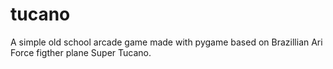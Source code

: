 # tucano
A simple old school arcade game made with pygame based on Brazillian Ari Force figther plane Super Tucano.
